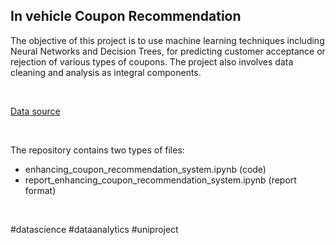 ## In vehicle Coupon Recommendation

The objective of this project is to use machine learning techniques including Neural Networks and Decision Trees, for predicting customer acceptance or rejection of various types of coupons. The project also involves data cleaning and analysis as integral components.

<br>

[Data source](https://archive.ics.uci.edu/ml/machine-learning-databases/00603/in-vehicle-coupon-recommendation.csv)

<br>

The repository contains two types of files:
- enhancing_coupon_recommendation_system.ipynb (code) 
- report_enhancing_coupon_recommendation_system.ipynb (report format)

<br>

#datascience #dataanalytics #uniproject

